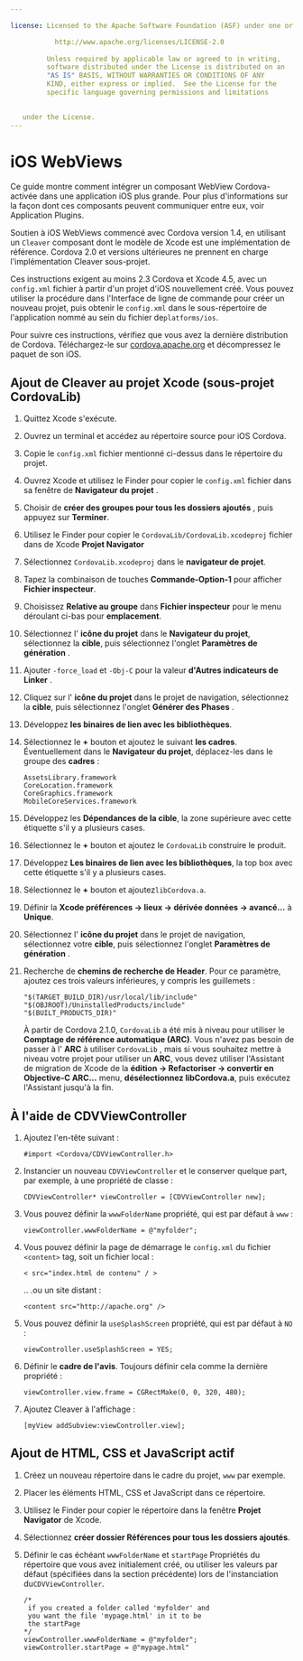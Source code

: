 ```yaml
---

license: Licensed to the Apache Software Foundation (ASF) under one or more contributor license agreements. See the NOTICE file distributed with this work for additional information regarding copyright ownership. The ASF licenses this file to you under the Apache License, Version 2.0 (the "License"); you may not use this file except in compliance with the License. You may obtain a copy of the License at

           http://www.apache.org/licenses/LICENSE-2.0
    
         Unless required by applicable law or agreed to in writing,
         software distributed under the License is distributed on an
         "AS IS" BASIS, WITHOUT WARRANTIES OR CONDITIONS OF ANY
         KIND, either express or implied.  See the License for the
         specific language governing permissions and limitations
    

   under the License.
---
```


# iOS WebViews

Ce guide montre comment intégrer un composant WebView Cordova-activée dans une application iOS plus grande. Pour plus d'informations sur la façon dont ces composants peuvent communiquer entre eux, voir Application Plugins.

Soutien à iOS WebViews commencé avec Cordova version 1.4, en utilisant un `Cleaver` composant dont le modèle de Xcode est une implémentation de référence. Cordova 2.0 et versions ultérieures ne prennent en charge l'implémentation Cleaver sous-projet.

Ces instructions exigent au moins 2.3 Cordova et Xcode 4.5, avec un `config.xml` fichier à partir d'un projet d'iOS nouvellement créé. Vous pouvez utiliser la procédure dans l'Interface de ligne de commande pour créer un nouveau projet, puis obtenir le `config.xml` dans le sous-répertoire de l'application nommé au sein du fichier de`platforms/ios`.

Pour suivre ces instructions, vérifiez que vous avez la dernière distribution de Cordova. Téléchargez-le sur [cordova.apache.org][1] et décompressez le paquet de son iOS.

 [1]: http://cordova.apache.org

## Ajout de Cleaver au projet Xcode (sous-projet CordovaLib)

1.  Quittez Xcode s'exécute.

2.  Ouvrez un terminal et accédez au répertoire source pour iOS Cordova.

3.  Copie le `config.xml` fichier mentionné ci-dessus dans le répertoire du projet.

4.  Ouvrez Xcode et utilisez le Finder pour copier le `config.xml` fichier dans sa fenêtre de **Navigateur du projet** .

5.  Choisir de **créer des groupes pour tous les dossiers ajoutés** , puis appuyez sur **Terminer**.

6.  Utilisez le Finder pour copier le `CordovaLib/CordovaLib.xcodeproj` fichier dans de Xcode **Projet Navigator**

7.  Sélectionnez `CordovaLib.xcodeproj` dans le **navigateur de projet**.

8.  Tapez la combinaison de touches **Commande-Option-1** pour afficher **Fichier inspecteur**.

9.  Choisissez **Relative au groupe** dans **Fichier inspecteur** pour le menu déroulant ci-bas pour **emplacement**.

10. Sélectionnez l' **icône du projet** dans le **Navigateur du projet**, sélectionnez la **cible**, puis sélectionnez l'onglet **Paramètres de génération** .

11. Ajouter `-force_load` et `-Obj-C` pour la valeur **d'Autres indicateurs de Linker** .

12. Cliquez sur l' **icône du projet** dans le projet de navigation, sélectionnez la **cible**, puis sélectionnez l'onglet **Générer des Phases** .

13. Développez **les binaires de lien avec les bibliothèques**.

14. Sélectionnez le **+** bouton et ajoutez le suivant **les cadres**. Éventuellement dans le **Navigateur du projet**, déplacez-les dans le groupe des **cadres** :
    
        AssetsLibrary.framework
        CoreLocation.framework
        CoreGraphics.framework
        MobileCoreServices.framework
        

15. Développez les **Dépendances de la cible**, la zone supérieure avec cette étiquette s'il y a plusieurs cases.

16. Sélectionnez le **+** bouton et ajoutez le `CordovaLib` construire le produit.

17. Développez **Les binaires de lien avec les bibliothèques**, la top box avec cette étiquette s'il y a plusieurs cases.

18. Sélectionnez le **+** bouton et ajoutez`libCordova.a`.

19. Définir la **Xcode préférences → lieux → dérivée données → avancé...** à **Unique**.

20. Sélectionnez l' **icône du projet** dans le projet de navigation, sélectionnez votre **cible**, puis sélectionnez l'onglet **Paramètres de génération** .

21. Recherche de **chemins de recherche de Header**. Pour ce paramètre, ajoutez ces trois valeurs inférieures, y compris les guillemets :
    
        "$(TARGET_BUILD_DIR)/usr/local/lib/include"        
        "$(OBJROOT)/UninstalledProducts/include"
        "$(BUILT_PRODUCTS_DIR)"
        
    
    À partir de Cordova 2.1.0, `CordovaLib` a été mis à niveau pour utiliser le **Comptage de référence automatique (ARC)**. Vous n'avez pas besoin de passer à l' **ARC** à utiliser `CordovaLib` , mais si vous souhaitez mettre à niveau votre projet pour utiliser un **ARC**, vous devez utiliser l'Assistant de migration de Xcode de la **édition → Refactoriser → convertir en Objective-C ARC...** menu, **désélectionnez libCordova.a**, puis exécutez l'Assistant jusqu'à la fin.

## À l'aide de CDVViewController

1.  Ajoutez l'en-tête suivant :
    
        #import <Cordova/CDVViewController.h>
        

2.  Instancier un nouveau `CDVViewController` et le conserver quelque part, par exemple, à une propriété de classe :
    
        CDVViewController* viewController = [CDVViewController new];
        

3.  Vous pouvez définir la `wwwFolderName` propriété, qui est par défaut à `www` :
    
        viewController.wwwFolderName = @"myfolder";
        

4.  Vous pouvez définir la page de démarrage le `config.xml` du fichier `<content>` tag, soit un fichier local :
    
        < src="index.html de contenu" / >
        
    
    .. .ou un site distant :
    
        <content src="http://apache.org" />
        

5.  Vous pouvez définir la `useSplashScreen` propriété, qui est par défaut à `NO` :
    
        viewController.useSplashScreen = YES;
        

6.  Définir le **cadre de l'avis**. Toujours définir cela comme la dernière propriété :
    
        viewController.view.frame = CGRectMake(0, 0, 320, 480);
        

7.  Ajoutez Cleaver à l'affichage :
    
        [myView addSubview:viewController.view];
        

## Ajout de HTML, CSS et JavaScript actif

1.  Créez un nouveau répertoire dans le cadre du projet, `www` par exemple.

2.  Placer les éléments HTML, CSS et JavaScript dans ce répertoire.

3.  Utilisez le Finder pour copier le répertoire dans la fenêtre **Projet Navigator** de Xcode.

4.  Sélectionnez **créer dossier Références pour tous les dossiers ajoutés**.

5.  Définir le cas échéant `wwwFolderName` et `startPage` Propriétés du répertoire que vous avez initialement créé, ou utiliser les valeurs par défaut (spécifiées dans la section précédente) lors de l'instanciation du`CDVViewController`.
    
        /*
         if you created a folder called 'myfolder' and
         you want the file 'mypage.html' in it to be
         the startPage
        */
        viewController.wwwFolderName = @"myfolder";
        viewController.startPage = @"mypage.html"